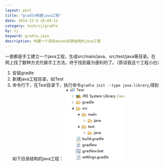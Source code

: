 ```yaml
---
layout: post
title: "gradle构建java工程"
date: 2014-12-9 10:49:13
category: tech/zj/gradle
by: zj
keyword: gradle,java
description: 构建一个具有maven目录结构的java工程
---
```

一直都是手工建立一个java工程，生成src/main/java、src/test/java等目录。在网上找了数种方式代替手工方法，终于找到最为便利的了。（原谅我这个工程小白）

1. 安装gradle
2. 新建java工程目录，如Test
3. 命令行下，在Test目录下，执行命令`gradle init --type java-library`,得到如下目录结构的java工程：
![java工程目录结构][image1]

[image1]:/images/gradle-java-project.png